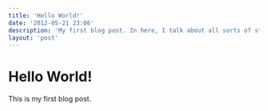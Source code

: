 ```yaml
---
title: 'Hello World!'
date: '2012-05-21 23:06'
description: 'My first blog post. In here, I talk about all sorts of stuff and ting.'
layout: 'post'
---
```


# Hello World! #

This is my first blog post.
